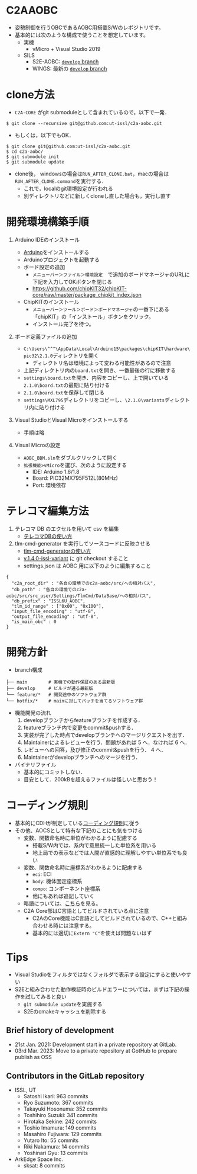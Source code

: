 # C2AAOBC
- 姿勢制御を行うOBCであるAOBC用搭載S/Wのレポジトリです。
- 基本的には次のような構成で使うことを想定しています。
  - 実機
    - vMicro + Visual Studio 2019
  - SILS
    - S2E-AOBC: [`develop` branch](https://github.com/ut-issl/s2e-aobc)
    - WINGS: 最新の [`develop` branch](https://gitlab.com/ut_issl/wings/wings)

# clone方法
- `C2A-CORE` がgit submoduleとして含まれているので，以下で一発．
```
$ git clone --recursive git@github.com:ut-issl/c2a-aobc.git
```
-  もしくは，以下でもOK．
```
$ git clone git@github.com:ut-issl/c2a-aobc.git
$ cd c2a-aobc/
$ git submodule init
$ git submodule update
```
- clone後， windowsの場合は`RUN_AFTER_CLONE.bat`，macの場合は`RUN_AFTER_CLONE.command`を実行する．
  - これで，localのgit環境設定が行われる
  - 別ディレクトリなどに新しくcloneし直した場合も，実行し直す


# 開発環境構築手順
1. Arduino IDEのインストール
   - [Arduino](https://www.arduino.cc/en/software)をインストールする
   - Arduinoプロジェクトを起動する
   - ボード設定の追加
     - `メニューバー＞ファイル＞環境設定`　で追加のボードマネージャのURLに下記を入力してOKボタンを閉じる
     - https://github.com/chipKIT32/chipKIT-core/raw/master/package_chipkit_index.json
   - ChipKITのインストール
     - `メニューバー＞ツール＞ボード＞ボードマネージャ`の一番下にある「chipKIT」の「インストール」ボタンをクリック。
     - インストール完了を待つ。
2. ボード定義ファイルの追加
   - `C:\Users\^^^\AppData\Local\Arduino15\packages\chipKIT\hardware\pic32\2.1.0`ディレクトリを開く
     - ディレクトリ名は環境によって変わる可能性があるので注意
   - 上記ディレクトリ内の`board.txt`を開き、一番最後の行に移動する
   - `settings\board.txt`を開き、内容をコピーし、上で開いている`2.1.0\board.txt`の最期に貼り付ける
   - `2.1.0\board.txt`を保存して閉じる
   - `settings\MXL795`ディレクトリをコピーし、`\2.1.0\variants`ディレクトリ内に貼り付ける

3. Visual StudioとVisual Microをインストールする
   - 手順は略

4. Visual Microの設定
   - `AOBC_BBM.sln`をダブルクリックして開く
   - `拡張機能>vMicro`を選び、次のように設定する
     - IDE: Arduino 1.6/1.8
     - Board: PIC32MX795F512L(80MHz)
     - Port: 環境依存


# テレコマ編集方法
1. テレコマ DB のエクセルを用いて csv を編集
   - [テレコマDBの使い方](https://github.com/ut-issl/tlm-cmd-db)
2. tlm-cmd-generator を実行してソースコードに反映させる
   - [tlm-cmd-generatorの使い方](https://github.com/ut-issl/c2a-tlm-cmd-code-generator)
   - [v.1.4.0-issl-variant](https://github.com/ut-issl/c2a-tlm-cmd-code-generator/tree/v1.4.0-issl-variant) に git checkout すること
   - settings.json は AOBC 用に以下のように編集すること
```
{
  "c2a_root_dir" : "各自の環境でのc2a-aobc/src/への相対パス",
  "db_path" : "各自の環境でのc2a-aobc/src/src_user/Settings/TlmCmd/DataBase/への相対パス",
  "db_prefix" : "ISSL6U_AOBC",
  "tlm_id_range" : ["0x00", "0x100"],
  "input_file_encoding" : "utf-8",
  "output_file_encoding" : "utf-8",
  "is_main_obc" : 0
}
```


# 開発方針
+ branch構成
```
├── main        # 実機での動作保証のある最新版
├── develop     # ビルドが通る最新版
└── feature/*   # 開発途中のソフトウェア群
└── hotfix/*    # mainに対してパッチを当てるソフトウェア群
```
+ 機能開発の流れ
	1. developブランチからfeatureブランチを作成する．
	2. featureブランチ内で変更をcommit&pushする．
	3. 実装が完了した時点でdevelopブランチへのマージリクエストを出す．
	4. Maintainerによるレビューを行う．問題があれば 5 へ．なければ 6 へ．
	5. レビューへの回答，及び修正のcommit&pushを行う． 4 へ．
	6. Maintainerがdevelopブランチへのマージを行う．
+ バイナリファイル
	- 基本的にコミットしない．
	- 目安として．200kBを超えるファイルは怪しいと思おう！


# コーディング規則
- 基本的にCDHが制定している[コーディング規則](https://gitlab.com/ut_issl/c2a/documents_oss/-/blob/master/General/CodingRule.md)に従う
- その他、AOCSとして特有な下記のことにも気をつける
  - 変数、関数命名時に単位がわかるように配慮する
    - 搭載S/W内では、系内で意思統一した単位系を用いる
    - 地上局での表示などでは人間が直感的に理解しやすい単位系でも良い
  - 変数、関数命名時に座標系がわかるように配慮する
    - `eci`: ECI
    - `body`: 機体固定座標系
    - `compo`: コンポーネント座標系
    - 他にもあれば追記していく
  - 略語については、[こちら](https://gitlab.com/ut_issl/c2a/c2a_core_oss/-/issues/77#note_568506174)を見る。
  - C2A Core部はC言語としてビルドされている点に注意
    - C2AのCore機能はC言語としてビルドされているので、C++と組み合わせる時には注意する。
    - 基本的には適切に`Extern "C"`を使えば問題ないはず

# Tips
- Visual Studioをフィルタではなくフォルダで表示する設定にすると使いやすい
- S2Eと組み合わせた動作検証時のビルドエラーについては，まずは下記の操作を試してみると良い
  - `git submodule update`を実施する
  - S2Eのcmakeキャッシュを削除する

## Brief history of development
- 21st Jan. 2021: Development start in a private repository at GitLab.
- 03rd Mar. 2023: Move to a private repository at GotHub to prepare publish as OSS

## Contributors in the GitLab repository
- ISSL, UT
  - Satoshi Ikari: 963 commits
  - Ryo Suzumoto: 367 commits
  - Takayuki Hosonuma: 352 commits
  - Toshihiro Suzuki: 341 commits
  - Hirotaka Sekine: 242 commits
  - Toshio Imamura: 149 commits
  - Masahiro Fujiwara: 129 commits
  - Yutaro Ito: 55 commits
  - Riki Nakamura: 14 commits
  - Yoshinari Gyu: 13 commits
- ArkEdge Space Inc.
  - sksat: 8 commits
